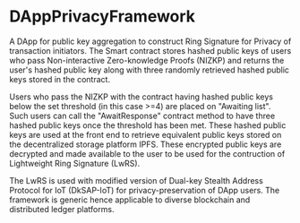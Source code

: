 # DAppPrivacyFramework
A DApp for public key aggregation to construct Ring Signature for Privacy of transaction initiators.
The Smart contract stores hashed public keys of users who pass Non-interactive Zero-knowledge Proofs (NIZKP) and returns the user's hashed public key along with three randomly retrieved hashed public keys stored in the contract.

Users who pass the NIZKP with the contract having hashed public keys below the set threshold (in this case >=4) are placed on "Awaiting list". Such users can call the "AwaitResponse" contract method to have three hashed public keys once the threshold has been met.
These hashed public keys are used at the front end to retrieve equivalent public keys stored on the decentralized storage platform IPFS. These encrypted public keys are decrypted and made available to the user to be used for the contruction of Lightweight Ring Signature (LwRS). 

The LwRS is used with modified version of Dual-key Stealth Address Protocol for IoT (DkSAP-IoT) for privacy-preservation of DApp users. The framework is generic hence applicable to diverse blockchain and distributed ledger platforms.  
